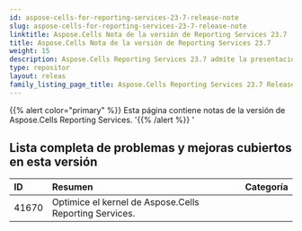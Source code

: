 ```yaml
---
id: aspose-cells-for-reporting-services-23-7-release-note
slug: aspose-cells-for-reporting-services-23-7-release-note
linktitle: Aspose.Cells Nota de la versión de Reporting Services 23.7
title: Aspose.Cells Nota de la versión de Reporting Services 23.7
weight: 15
description: Aspose.Cells Reporting Services 23.7 admite la presentación en tipos de informes de formato. por ejemplo, Xlsx, Pdf, Json, Docx, Pptx, Html, Svg, Ods, Png, etc.
type: repositor
layout: releas
family_listing_page_title: Aspose.Cells Reporting Services 23.7 Release Note
---
```

{{% alert color="primary" %}} 
Esta página contiene notas de la versión de Aspose.Cells Reporting Services.
'{{% /alert %}} '
##  **Lista completa de problemas y mejoras cubiertos en esta versión**

|**ID**|**Resumen**|**Categoría**|
| :- | :- | :- |
| 41670 | Optimice el kernel de Aspose.Cells Reporting Services.|
